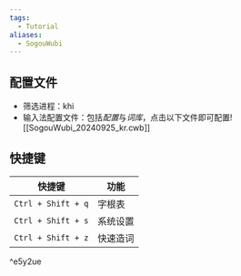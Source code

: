 ```yaml
---
tags:
  - Tutorial
aliases:
  - SogouWubi
---
```

## 配置文件
- 筛选进程：khi 
- 输入法配置文件：包括*配置*与*词库*，点击以下文件即可配置![[SogouWubi_20240925_kr.cwb]]
## 快捷键

| 快捷键                | 功能   |
| ------------------ | ---- |
| `Ctrl + Shift + q` | 字根表  |
| `Ctrl + Shift + s` | 系统设置 |
| `Ctrl + Shift + z` | 快速造词 |

^e5y2ue
